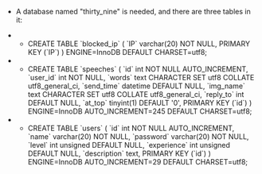 + A database named "thirty_nine" is needed, and there are three tables in it:

+ + CREATE TABLE \`blocked_ip\` (
  \`IP\` varchar(20) NOT NULL,
  PRIMARY KEY (\`IP\`)
) ENGINE=InnoDB DEFAULT CHARSET=utf8;

+ + CREATE TABLE \`speeches\` (
  \`id\` int NOT NULL AUTO_INCREMENT,
  \`user_id\` int NOT NULL,
  \`words\` text CHARACTER SET utf8 COLLATE utf8_general_ci,
  \`send_time\` datetime DEFAULT NULL,
  \`img_name\` text CHARACTER SET utf8 COLLATE utf8_general_ci,
  \`reply_to\` int DEFAULT NULL,
  \`at_top\` tinyint(1) DEFAULT '0',
  PRIMARY KEY (\`id\`)
) ENGINE=InnoDB AUTO_INCREMENT=245 DEFAULT CHARSET=utf8;

+ + CREATE TABLE \`users\` (
  \`id\` int NOT NULL AUTO_INCREMENT,
  \`name\` varchar(20) NOT NULL,
  \`password\` varchar(20) NOT NULL,
  \`level\` int unsigned DEFAULT NULL,
  \`experience\` int unsigned DEFAULT NULL,
  \`description\` text,
  PRIMARY KEY (\`id\`)
) ENGINE=InnoDB AUTO_INCREMENT=29 DEFAULT CHARSET=utf8;
